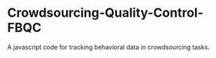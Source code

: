 # Crowdsourcing-Quality-Control-FBQC
A javascript code for tracking behavioral data in crowdsourcing tasks.

